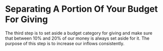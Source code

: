 # Separating A Portion Of Your Budget For Giving

The third step is to set aside a budget category for giving and make sure that between 10% and 20% of our money is always set aside for it. The purpose of this step is to increase our inflows consistently.
